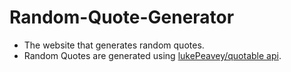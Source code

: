 # Random-Quote-Generator
* The website that generates random quotes.
* Random Quotes are generated using [lukePeavey/quotable api](https://github.com/lukePeavey/quotable).
